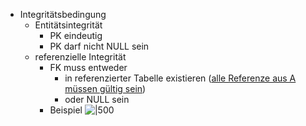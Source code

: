 - Integritätsbedingung
	- Entitätsintegrität
		- PK eindeutig
		- PK darf nicht NULL sein
	- referenzielle Integrität 
		- FK muss entweder
			- in referenzierter Tabelle existieren (<u>alle Referenze aus A müssen gültig sein</u>) 
			- oder NULL sein
		- Beispiel ![|500](https://raw.githubusercontent.com/ICH-BIN-HXM/images/main/pictures_Obsidian/Datenbanken_RDBM_referenzielle%20Integrit%C3%A4t.png)

